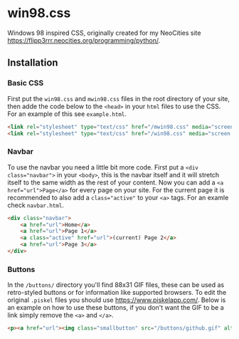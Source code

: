 # win98.css
Windows 98 inspired CSS, originally created for my NeoCities site https://flipp3rrr.neocities.org/programming/python/.
## Installation
### Basic CSS
First put the `win98.css` and `mwin98.css` files in the root directory of your site, then adde the code below to the `<head>` in your `html` files to use the CSS. For an example of this see `example.html`.
```html
<link rel="stylesheet" type="text/css" href="/mwin98.css" media="screen, handheld">
<link rel="stylesheet" type="text/css" href="/win98.css" media="screen  and (min-width: 45em)">
```
### Navbar
To use the navbar you need a little bit more code. First put a `<div class="navbar">` in your `<body>`, this is the navbar itself and it will stretch itself to the same width as the rest of your content. Now you can add a `<a href="url">Page</a>` for every page on your site. For the current page it is recommended to also add a `class="active"` to your `<a>` tags. For an examle check `navbar.html`.
```html
<div class="navbar">
    <a href="url">Home</a>
    <a href="url">Page 1</a>
    <a class="active" href="url">(current) Page 2</a>
    <a href="url">Page 3</a>
</div>
```
### Buttons
In the `/buttons/` directory you'll find 88x31 GIF files, these can be used as retro-styled buttons or for information like supported browsers. To edit the original `.piskel` files you should use https://www.piskelapp.com/. Below is an example on how to use these buttons, if you don't want the GIF to be a link simply remove the `<a>` and `</a>`.
```html
<p><a href="url"><img class="smallbutton" src="/buttons/github.gif" alt="View this on my Github"></a></p>
```